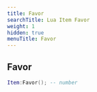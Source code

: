 ```yaml
---
title: Favor
searchTitle: Lua Item Favor
weight: 1
hidden: true
menuTitle: Favor
---
```

## Favor
```lua
Item:Favor(); -- number
```
